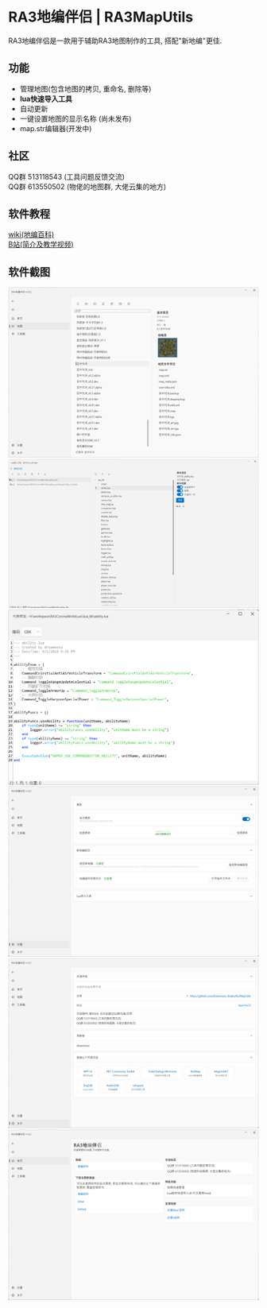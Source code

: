 # RA3地编伴侣 | RA3MapUtils
RA3地编伴侣是一款用于辅助RA3地图制作的工具, 搭配"新地编"更佳.

## 功能
- 管理地图(包含地图的拷贝, 重命名, 删除等)
- **lua快速导入工具**
- 自动更新
- 一键设置地图的显示名称 (尚未发布)
- map.str编辑器(开发中)

## 社区
QQ群 513118543 (工具问题反馈交流)  
QQ群 613550502 (物佬的地图群, 大佬云集的地方)  

## 软件教程
[wiki(地编百科)](https://www.yuque.com/muzeqaq/ra3mapwiki/ofa6ufyd9pmwwgnm)  
[B站(简介及教学视频)](https://space.bilibili.com/6979174)

## 软件截图

![](doc/imgs/ui/map_manager.png)
![](doc/imgs/ui/lua_importer.png)
![](doc/imgs/ui/code_viewer.png)
![](doc/imgs/ui/setting.png)
![](doc/imgs/ui/about.png)
![](doc/imgs/ui/welcome.png)